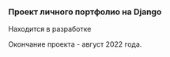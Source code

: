 ### Проект личного портфолио на Django
Находится в разработке

Окончание проекта - август 2022 года.
